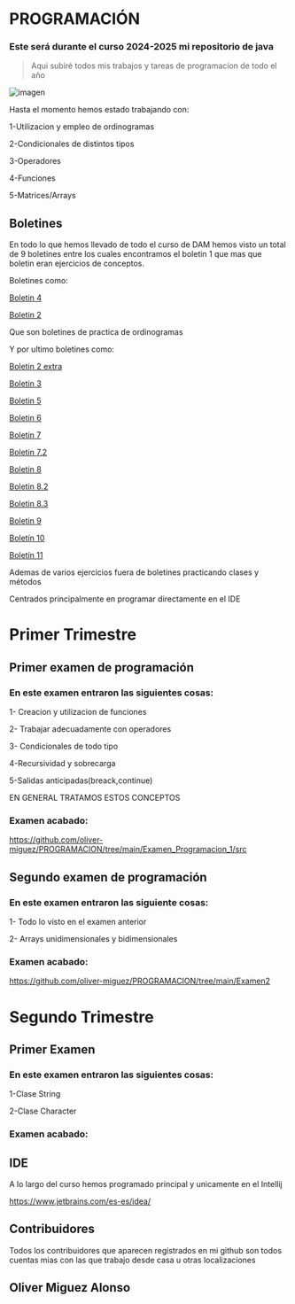 # PROGRAMACIÓN

### Este será durante el curso 2024-2025 mi repositorio de java 

>Aqui subiré todos mis trabajos y tareas de programacíon de todo el año

![imagen](https://rosamarfil.es/tutoriales/wp-content/uploads/2019/08/java-logo-png.png)

Hasta el momento hemos estado trabajando con:

1-Utilizacion y empleo de ordinogramas

2-Condicionales de distintos tipos

3-Operadores

4-Funciones

5-Matrices/Arrays


## Boletines
En todo lo que hemos llevado de todo el curso de DAM hemos visto un total de 9 boletines entre los cuales encontramos 
el boletin 1 que mas que boletin eran ejercicios de conceptos.

Boletines como:

[Boletin 4](https://github.com/oliver-miguez/PROGRAMACION/blob/main/Ordinogramas.pdf) 

[Boletin 2](https://github.com/oliver-miguez/PROGRAMACION/tree/main/Boletin_2/src)

Que son boletines de practica de ordinogramas

Y por ultimo boletines como:

[Boletin 2 extra](https://github.com/oliver-miguez/PROGRAMACION/tree/main/Boletin_2_Extra)

[Boletin 3](https://github.com/oliver-miguez/PROGRAMACION/tree/main/Boletin_3)

[Boletin 5](https://github.com/oliver-miguez/PROGRAMACION/tree/main/Boletin_5/src)

[Boletin 6](https://github.com/oliver-miguez/PROGRAMACION/tree/main/Boletin_6)

[Boletin 7](https://github.com/oliver-miguez/PROGRAMACION/tree/main/Boletin_7/src) 

[Boletin 7.2](https://github.com/oliver-miguez/PROGRAMACION/tree/main/Boletin7.2/src)

[Boletin 8](https://github.com/oliver-miguez/PROGRAMACION/tree/main/Boletin%208/src)

[Boletin 8.2](https://github.com/oliver-miguez/PROGRAMACION/tree/main/Boletin%208.2/src)

[Boletin 8.3](https://github.com/oliver-miguez/PROGRAMACION/tree/main/Boletin%208.3)

[Boletin 9](https://github.com/oliver-miguez/PROGRAMACION/tree/main/CLASES)

[Boletín 10](https://github.com/oliver-miguez/PROGRAMACION/tree/main/Boletin%2010)

[Boletín 11](https://github.com/oliver-miguez/PROGRAMACION/tree/main/Bol11)

Ademas de varios ejercicios fuera de boletines practicando clases y métodos 

Centrados principalmente en programar directamente en el IDE

# Primer Trimestre

## Primer examen de programación
### En este examen entraron las siguientes cosas:

1- Creacion y utilizacion de funciones 

2- Trabajar adecuadamente con operadores

3- Condicionales de todo tipo 

4-Recursividad y sobrecarga

5-Salidas anticipadas(breack,continue)

EN GENERAL TRATAMOS ESTOS CONCEPTOS

### Examen acabado:

https://github.com/oliver-miguez/PROGRAMACION/tree/main/Examen_Programacion_1/src

## Segundo examen de programación
### En este examen entraron las siguiente cosas:

1- Todo lo visto en el examen anterior

2- Arrays unidimensionales y bidimensionales

### Examen acabado:

https://github.com/oliver-miguez/PROGRAMACION/tree/main/Examen2


# Segundo Trimestre

## Primer Examen

### En este examen entraron las siguientes cosas:

1-Clase String

2-Clase Character 

### Examen acabado: 


## IDE
A lo largo del curso hemos programado principal y unicamente en el Intellij 

https://www.jetbrains.com/es-es/idea/

## Contribuidores

Todos los contribuidores que aparecen registrados en mi github son todos cuentas mias con las que trabajo desde casa u otras localizaciones 

## Oliver Miguez Alonso
